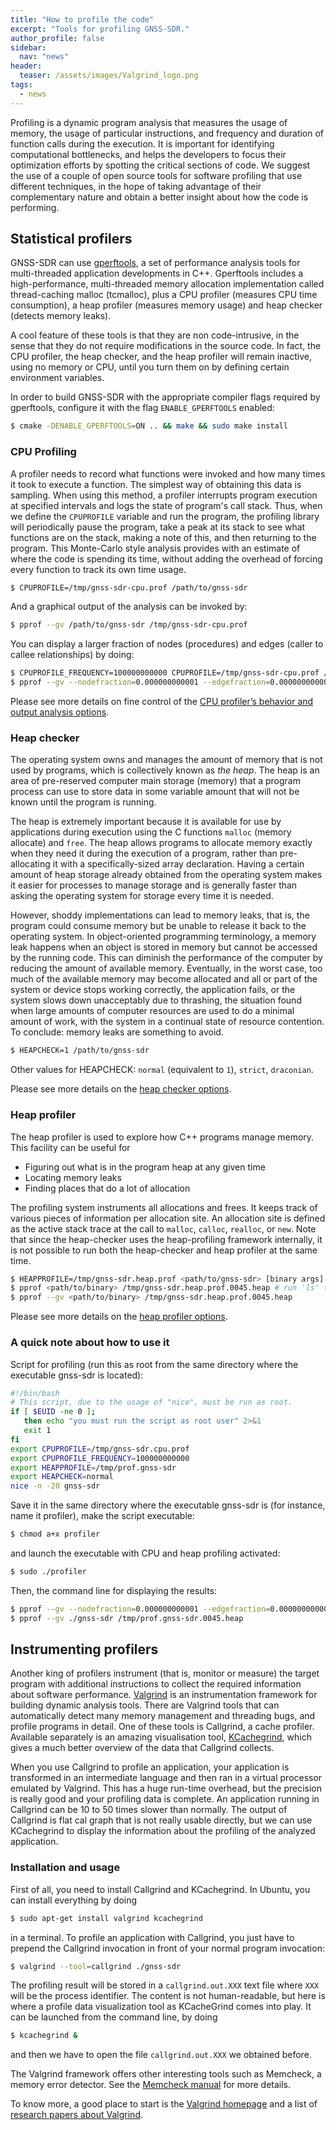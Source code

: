 ```yaml
---
title: "How to profile the code"
excerpt: "Tools for profiling GNSS-SDR."
author_profile: false
sidebar:
  nav: "news"
header:
  teaser: /assets/images/Valgrind_logo.png
tags:
  - news
---
```


Profiling is a dynamic program analysis that measures the usage of memory, the usage of particular instructions, and frequency and duration of function calls during the execution. It is important for identifying computational bottlenecks, and helps the developers to focus their optimization efforts by spotting the critical sections of code. We suggest the use of a couple of open source tools for software profiling that use different techniques, in the hope of taking advantage of their complementary nature and obtain a better insight about how the code is performing.

## Statistical profilers

GNSS-SDR can use [gperftools](https://github.com/gperftools/gperftools), a set of performance analysis tools for multi-threaded application developments in C++. Gperftools includes a high-performance, multi-threaded memory allocation implementation called thread-caching malloc (tcmalloc), plus a CPU profiler (measures CPU time consumption), a heap profiler (measures memory usage) and heap checker (detects memory leaks).

A cool feature of these tools is that they are non code-intrusive, in the sense that they do not require modifications in the source code. In fact, the CPU profiler, the heap checker, and the heap profiler will remain inactive, using no memory or CPU, until you turn them on by defining certain environment variables.

In order to build GNSS-SDR with the appropriate compiler flags required by gperftools, configure it with the flag `ENABLE_GPERFTOOLS` enabled:

```bash
$ cmake -DENABLE_GPERFTOOLS=ON .. && make && sudo make install
```


### CPU Profiling

A profiler needs to record what functions were invoked and how many times it took to execute a function. The simplest way of obtaining this data is sampling. When using this method, a profiler interrupts program execution at specified intervals and logs the state of program's call stack.  Thus, when we define the `CPUPROFILE` variable and run the program, the profiling library will periodically pause the program, take a peak at its stack to see what functions are on the stack, making a note of this, and then returning to the program. This Monte-Carlo style analysis provides with an estimate of where the code is spending its time, without adding the overhead of forcing every function to track its own time usage.

```bash
$ CPUPROFILE=/tmp/gnss-sdr-cpu.prof /path/to/gnss-sdr
```

And a graphical output of the analysis can be invoked by:

```bash
$ pprof --gv /path/to/gnss-sdr /tmp/gnss-sdr-cpu.prof
```

You can display a larger fraction of nodes (procedures) and edges (caller to callee relationships) by doing:

```bash
$ CPUPROFILE_FREQUENCY=100000000000 CPUPROFILE=/tmp/gnss-sdr-cpu.prof /path/to/gnss-sdr
$ pprof --gv --nodefraction=0.000000000001 --edgefraction=0.000000000001 ./gnss-sdr /tmp/gnss-sdr-cpu.prof
```

Please see more details on fine control of the [CPU profiler’s behavior and output analysis options](https://gperftools.github.io/gperftools/cpuprofile.html).

### Heap checker

The operating system owns and manages the amount of memory that is not used by programs, which is collectively known as _the heap_. The heap is an area of pre-reserved computer main storage (memory) that a program process can use to store data in some variable amount that will not be known until the program is running.

The heap is extremely important because it is available for use by applications during execution using the C functions `malloc` (memory allocate) and `free`. The heap allows programs to allocate memory exactly when they need it during the execution of a program, rather than pre-allocating it with a specifically-sized array declaration. Having a certain amount of heap storage already obtained from the operating system makes it easier for processes to manage storage and is generally faster than asking the operating system for storage every time it is needed.

However, shoddy implementations can lead to memory leaks, that is, the program could consume memory but be unable to release it back to the operating system. In object-oriented programming terminology, a memory leak happens when an object is stored in memory but cannot be accessed by the running code. This can diminish the performance of the computer by reducing the amount of available memory. Eventually, in the worst case, too much of the available memory may become allocated and all or part of the system or device stops working correctly, the application fails, or the system slows down unacceptably due to thrashing, the situation found when large amounts of computer resources are used to do a minimal amount of work, with the system in a continual state of resource contention. To conclude: memory leaks are something to avoid.

```bash
$ HEAPCHECK=1 /path/to/gnss-sdr
```

Other values for HEAPCHECK: `normal` (equivalent to `1`), `strict`, `draconian`.

Please see more details on the [heap checker options](https://gperftools.github.io/gperftools/heap_checker.html).


### Heap profiler

The heap profiler is used to explore how C++ programs manage memory. This facility can be useful for

  * Figuring out what is in the program heap at any given time
  * Locating memory leaks
  * Finding places that do a lot of allocation

The profiling system instruments all allocations and frees. It keeps track of various pieces of information per allocation site. An allocation site is defined as the active stack trace at the call to `malloc`, `calloc`, `realloc`, or `new`. Note that since the heap-checker uses the heap-profiling framework internally, it is not possible to run both the heap-checker and heap profiler at the same time.

```bash
$ HEAPPROFILE=/tmp/gnss-sdr.heap.prof <path/to/gnss-sdr> [binary args]
$ pprof <path/to/binary> /tmp/gnss-sdr.heap.prof.0045.heap # run 'ls' to see options
$ pprof --gv <path/to/binary> /tmp/gnss-sdr.heap.prof.0045.heap
```

Please see more details on the [heap profiler options](https://gperftools.github.io/gperftools/heapprofile.html).

### A quick note about how to use it

Script for profiling (run this as root from the same directory where the executable gnss-sdr is located):

```bash
#!/bin/bash
# This script, due to the usage of "nice", must be run as root.
if [ $EUID -ne 0 ];
   then echo "you must run the script as root user" 2>&1
   exit 1
fi
export CPUPROFILE=/tmp/gnss-sdr.cpu.prof
export CPUPROFILE_FREQUENCY=100000000000
export HEAPPROFILE=/tmp/prof.gnss-sdr
export HEAPCHECK=normal
nice -n -20 gnss-sdr
```

Save it in the same directory where the executable gnss-sdr is (for instance, name it profiler), make the script executable:

```bash
$ chmod a+x profiler
```

and launch the executable with CPU and heap profiling activated:

```bash
$ sudo ./profiler
```

Then, the command line for displaying the results:

```bash
$ pprof --gv --nodefraction=0.000000000001 --edgefraction=0.000000000001 ./gnss-sdr /tmp/gnss-sdr-cpu.prof
$ pprof --gv ./gnss-sdr /tmp/prof.gnss-sdr.0045.heap
```


## Instrumenting profilers

Another king of profilers instrument (that is, monitor or measure) the target program with additional instructions to collect the required information about software performance. [Valgrind](https://www.valgrind.org/) is an instrumentation framework for building dynamic analysis tools. There are Valgrind tools that can automatically detect many memory management and threading bugs, and profile  programs in detail. One of these tools is Callgrind, a cache profiler. Available separately is an amazing visualisation tool, [KCachegrind](https://kcachegrind.github.io/html/Home.html), which gives a much better overview of the data that Callgrind collects.

When you use Callgrind to profile an application, your application is transformed in an intermediate language and then ran in a virtual processor emulated by Valgrind. This has a huge run-time overhead, but the precision is really good and your profiling data is complete. An application running in Callgrind can be 10 to 50 times slower than normally. The output of Callgrind is flat cal graph that is not really usable directly, but we can use KCachegrind to display the information about the profiling of the analyzed application.

### Installation and usage

First of all, you need to install Callgrind and KCachegrind. In Ubuntu, you can install everything by doing

```bash
$ sudo apt-get install valgrind kcachegrind
```

in a terminal. To profile an application with Callgrind, you just have to prepend the Callgrind invocation in front of your normal program invocation:

```bash
$ valgrind --tool=callgrind ./gnss-sdr
```

The profiling result will be stored in a `callgrind.out.XXX` text file where `XXX` will be the process identifier. The content is not human-readable, but here is where a profile data visualization tool as KCacheGrind comes into play. It can be launched from the command line, by doing

```bash
$ kcachegrind &
```

and then we have to open the file `callgrind.out.XXX` we obtained before.

The Valgrind framework offers other interesting tools such as Memcheck, a memory error detector. See the [Memcheck manual](https://www.valgrind.org/docs/manual/mc-manual.html) for more details.

To know more, a good place to start is the [Valgrind homepage](https://www.valgrind.org/) and a list of [research papers about Valgrind](https://www.valgrind.org/docs/pubs.html).
